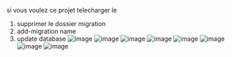 si vous voulez ce projet telecharger le 
1) supprimer le dossier migration
2) add-migration name
3) update database 
![image](https://github.com/xyoub/Megafilm/assets/87517775/6c1a0784-84a0-4efb-96cc-2043af20ed34)
![image](https://github.com/xyoub/Megafilm/assets/87517775/c0452003-10b7-4418-84c4-8c753b1a72a6)
![image](https://github.com/xyoub/Megafilm/assets/87517775/69456563-6bc9-4e0c-839e-c99ee75b5476)
![image](https://github.com/xyoub/Megafilm/assets/87517775/921220cd-5e3b-40a5-ab5e-061ec736998f)
![image](https://github.com/xyoub/Megafilm/assets/87517775/d66b1d31-b9a5-41e9-bff9-6b45f7716a89)
![image](https://github.com/xyoub/Megafilm/assets/87517775/5d9527c0-0a0f-4749-8db9-8ab7efe38831)
![image](https://github.com/xyoub/Megafilm/assets/87517775/b66734fa-68b6-402b-a6ed-741586c0fd41)
![image](https://github.com/xyoub/Megafilm/assets/87517775/07ebd05f-e63c-4a91-b60b-2a9bc6d6757e)







